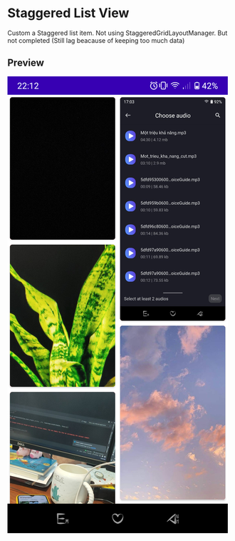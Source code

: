 # Staggered List View
Custom a Staggered list item. Not using StaggeredGridLayoutManager. But not completed (Still lag beacause of keeping too much data)
## Preview 
![alt text](https://github.com/ngtien137/Staggered-List-View/blob/master/preview.png) 
